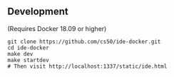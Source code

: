 ## Development

(Requires Docker 18.09 or higher)

```
git clone https://github.com/cs50/ide-docker.git
cd ide-docker
make dev
make startdev
# Then visit http://localhost:1337/static/ide.html
```

